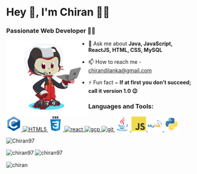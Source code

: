 <h1>Hey 👋, I'm Chiran 👨‍🎓</h1>
<h3>Passionate Web Developer 👨‍💻</h3> 
<p><img align="left" src="chira.png" alt="chiranOctocat" border="0" width="220" height="200" /></p>

- 💬 Ask me about **Java, JavaScript, ReactJS, HTML, CSS, MySQL**

- 📫 How to reach me - <a href = "mailto:chirandilanka@gmail.com">chirandilanka@gmail.com</a>

- ⚡ Fun fact ~ **If at first you don’t succeed; call it version 1.0 😉**


<h3 align="left">Languages and Tools:</h3>
<p align="left"> <a href="https://www.cprogramming.com/" target="_blank"> <img src="https://raw.githubusercontent.com/devicons/devicon/master/icons/c/c-original.svg" alt="c" width="40" height="40"/> </a> <a href="https://html.com/" target="_blank"> <img src="https://www.freepnglogos.com/uploads/html5-logo-png/html5-logo-html-logo-0.png" alt="HTML5" width="40" height="40"/> </a> <a href="https://www.w3schools.com/css/" target="_blank"> <img src="https://raw.githubusercontent.com/devicons/devicon/master/icons/css3/css3-original-wordmark.svg" alt="css3" width="40" height="40"/> </a> </a> <a href="https://reactjs.org/" target="_blank"> <img src="https://brandslogos.com/wp-content/uploads/images/react-logo.png" alt="react" width="40" height="40"/> </a>  <a href="https://cloud.google.com" target="_blank"> <img src="https://www.vectorlogo.zone/logos/google_cloud/google_cloud-icon.svg" alt="gcp" width="40" height="40"/> </a> <a href="https://git-scm.com/" target="_blank"> <img src="https://www.vectorlogo.zone/logos/git-scm/git-scm-icon.svg" alt="git" width="40" height="40"/> </a> <a href="https://www.java.com" target="_blank"> <img src="https://raw.githubusercontent.com/devicons/devicon/master/icons/java/java-original.svg" alt="java" width="40" height="40"/> </a> <a href="https://developer.mozilla.org/en-US/docs/Web/JavaScript" target="_blank"> <img src="https://raw.githubusercontent.com/devicons/devicon/master/icons/javascript/javascript-original.svg" alt="javascript" width="40" height="40"/> </a>  <a href="https://www.mysql.com/" target="_blank"> <img src="https://raw.githubusercontent.com/devicons/devicon/master/icons/mysql/mysql-original-wordmark.svg" alt="mysql" width="40" height="40"/> </a> <a href="https://www.python.org" target="_blank"> <img src="https://raw.githubusercontent.com/devicons/devicon/master/icons/python/python-original.svg" alt="python" width="40" height="40"/> </a> </p>


<p align=left> <img src=https://komarev.com/ghpvc/?username=Chiran97 alt=Chiran97 /> </p>

<p><img align="center" src="https://github-readme-stats.vercel.app/api/top-langs?username=chiran97&show_icons=true&locale=en&layout=compact" alt="chiran97"/> 
<img align="center" width="416" src="https://github-readme-stats.vercel.app/api?username=Chiran97&show_icons=true&include_all_commits=true" alt="chiran97" />
</p>

<p> <img align="center" width="740" height="220" src="https://holopin.io/api/user/board?user=chiran" alt="chiran"/></p> 







